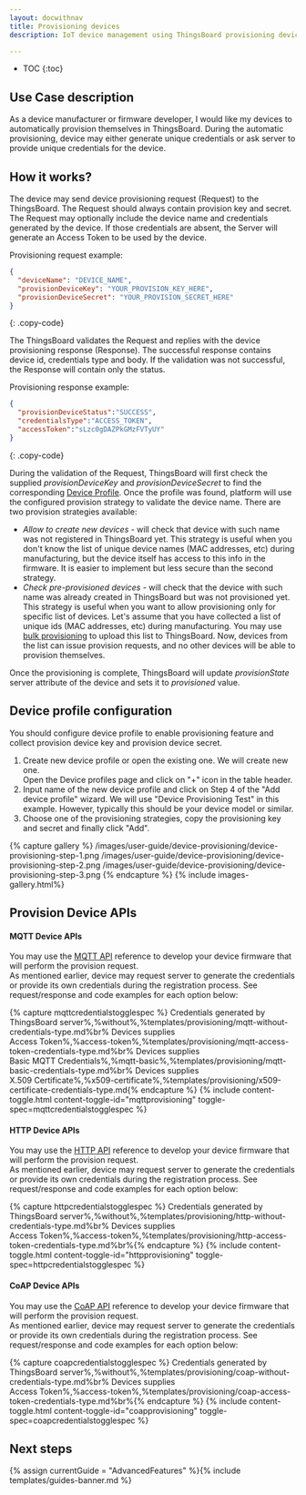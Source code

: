 ```yaml
---
layout: docwithnav
title: Provisioning devices
description: IoT device management using ThingsBoard provisioning devices feature

---
```


* TOC
{:toc}

## Use Case description

As a device manufacturer or firmware developer, I would like my devices to automatically provision themselves in ThingsBoard.
During the automatic provisioning, device may either generate unique credentials or ask server to provide unique credentials for the device. 
   
## How it works?

<object width="80%" data="/images/user-guide/device-provisioning/flow.svg"></object>

The device may send device provisioning request (Request) to the ThingsBoard. The Request should always contain provision key and secret. 
The Request may optionally include the device name and credentials generated by the device. 
If those credentials are absent, the Server will generate an Access Token to be used by the device.

Provisioning request example:

```json
{
  "deviceName": "DEVICE_NAME",
  "provisionDeviceKey": "YOUR_PROVISION_KEY_HERE",
  "provisionDeviceSecret": "YOUR_PROVISION_SECRET_HERE"
}
```
{: .copy-code}

The ThingsBoard validates the Request and replies with the device provisioning response (Response). 
The successful response contains device id, credentials type and body. 
If the validation was not successful, the Response will contain only the status.

Provisioning response example:

```json
{
  "provisionDeviceStatus":"SUCCESS",  
  "credentialsType":"ACCESS_TOKEN",
  "accessToken":"sLzc0gDAZPkGMzFVTyUY"
}
```
{: .copy-code}

During the validation of the Request, ThingsBoard will first check the supplied *provisionDeviceKey* and *provisionDeviceSecret* to find the corresponding [Device Profile](/docs/user-guide/device-profiles/).
Once the profile was found, platform will use the configured provision strategy to validate the device name. 
There are two provision strategies available:

* *Allow to create new devices* - will check that device with such name was not registered in ThingsBoard yet. 
This strategy is useful when you don't know the list of unique device names (MAC addresses, etc) during manufacturing, but the device itself has access to this info in the firmware. 
It is easier to implement but less secure than the second strategy.  
* *Check pre-provisioned devices* - will check that the device with such name was already created in ThingsBoard but was not provisioned yet.
This strategy is useful when you want to allow provisioning only for specific list of devices. Let's assume that you have collected a list of unique ids (MAC addresses, etc) during manufacturing. 
You may use [bulk provisioning](/docs/user-guide/bulk-provisioning/) to upload this list to ThingsBoard. Now, devices from the list can issue provision requests, and no other devices will be able to provision themselves.  
          
Once the provisioning is complete, ThingsBoard will update *provisionState* server attribute of the device and sets it to *provisioned* value.

## Device profile configuration

You should configure device profile to enable provisioning feature and collect provision device key and provision device secret.

1. Create new device profile or open the existing one. We will create new one.     
Open the Device profiles page and click on "+" icon in the table header.
2. Input name of the new device profile and click on Step 4 of the "Add device profile" wizard. 
We will use "Device Provisioning Test" in this example. However, typically this should be your device model or similar. 
3. Choose one of the provisioning strategies, copy the provisioning key and secret and finally click "Add". 

{% capture gallery %}
    /images/user-guide/device-provisioning/device-provisioning-step-1.png
    /images/user-guide/device-provisioning/device-provisioning-step-2.png
    /images/user-guide/device-provisioning/device-provisioning-step-3.png
{% endcapture %} 
{% include images-gallery.html%}  

## Provision Device APIs 

#### MQTT Device APIs 

You may use the [MQTT API](/docs/reference/mqtt-api/#device-provisioning) reference to develop your device firmware that will perform the provision request.   
As mentioned earlier, device may request server to generate the credentials or provide its own credentials during the registration process.
See request/response and code examples for each option below:

{% capture mqttcredentialstogglespec %}
Credentials generated by ThingsBoard server%,%without%,%templates/provisioning/mqtt-without-credentials-type.md%br%
Devices supplies<br/>Access Token%,%access-token%,%templates/provisioning/mqtt-access-token-credentials-type.md%br%
Devices supplies<br/>Basic MQTT Credentials%,%mqtt-basic%,%templates/provisioning/mqtt-basic-credentials-type.md%br%
Devices supplies<br/>X.509 Certificate%,%x509-certificate%,%templates/provisioning/x509-certificate-credentials-type.md{% endcapture %}
{% include content-toggle.html content-toggle-id="mqttprovisioning" toggle-spec=mqttcredentialstogglespec %}

#### HTTP Device APIs 

You may use the [HTTP API](/docs/reference/http-api/#device-provisioning) reference to develop your device firmware that will perform the provision request.   
As mentioned earlier, device may request server to generate the credentials or provide its own credentials during the registration process.
See request/response and code examples for each option below:

{% capture httpcredentialstogglespec %}
Credentials generated by ThingsBoard server%,%without%,%templates/provisioning/http-without-credentials-type.md%br%
Devices supplies<br/>Access Token%,%access-token%,%templates/provisioning/http-access-token-credentials-type.md%br%{% endcapture %}
{% include content-toggle.html content-toggle-id="httpprovisioning" toggle-spec=httpcredentialstogglespec %}

#### CoAP Device APIs 

You may use the [CoAP API](/docs/reference/coap-api/#device-provisioning) reference to develop your device firmware that will perform the provision request.   
As mentioned earlier, device may request server to generate the credentials or provide its own credentials during the registration process.
See request/response and code examples for each option below:

{% capture coapcredentialstogglespec %}
Credentials generated by ThingsBoard server%,%without%,%templates/provisioning/coap-without-credentials-type.md%br%
Devices supplies<br/>Access Token%,%access-token%,%templates/provisioning/coap-access-token-credentials-type.md%br%{% endcapture %}
{% include content-toggle.html content-toggle-id="coapprovisioning" toggle-spec=coapcredentialstogglespec %}

## Next steps

{% assign currentGuide = "AdvancedFeatures" %}{% include templates/guides-banner.md %}